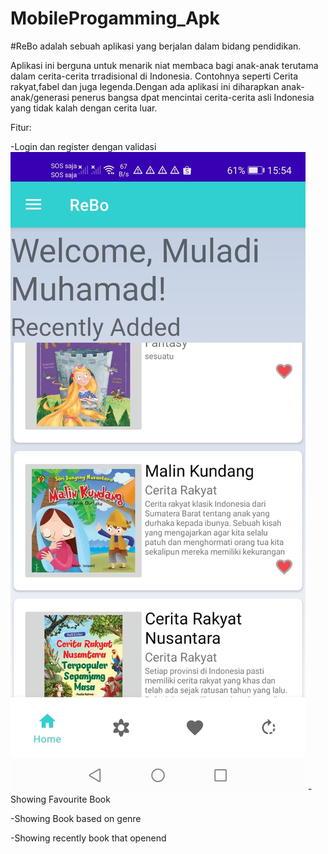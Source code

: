 # MobileProgamming_Apk

#ReBo
adalah sebuah aplikasi yang berjalan  dalam bidang pendidikan.

Aplikasi ini berguna untuk menarik niat membaca bagi anak-anak terutama dalam cerita-cerita trradisional di Indonesia. Contohnya seperti Cerita rakyat,fabel dan juga legenda.Dengan ada aplikasi ini diharapkan anak-anak/generasi penerus bangsa dpat mencintai cerita-cerita asli Indonesia yang tidak kalah dengan cerita luar.

Fitur:

-Login dan register dengan validasi
![alt text](https://github.com/Muladi-Prog/MobileProgamming_Apk/blob/main/pic/Home.jpeg?raw=true)
-Showing Favourite Book

-Showing Book based on genre

-Showing recently book that openend



